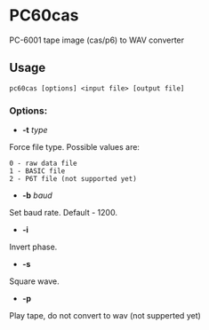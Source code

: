 # PC60cas
PC-6001 tape image (cas/p6) to WAV converter

## Usage
`pc60cas [options] <input file> [output file]`

### Options:

* **-t** *type*

Force file type. Possible values are:

    0 - raw data file    
    1 - BASIC file    
    2 - P6T file (not supported yet)

* **-b** *baud*

Set baud rate. Default - 1200.

* **-i**

Invert phase.

* **-s**

Square wave.

* **-p**

Play tape, do not convert to wav (not supperted yet)
